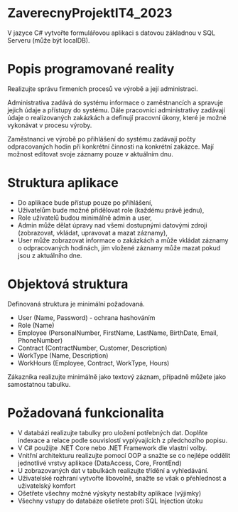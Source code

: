 
# ZaverecnyProjektIT4_2023

V jazyce C# vytvořte formulářovou aplikaci s datovou základnou v SQL Serveru (může být localDB). 

# Popis programované reality

Realizujte správu firmeních procesů ve výrobě a její administraci. 

Administrativa zadává do systému informace o zaměstnancích a spravuje jejich údaje a přístupy do systému. Dále pracovníci administrativy zadávají údaje o realizovaných zakázkách a definují pracovní úkony, které je možné vykonávat v procesu výroby. 

Zaměstnanci ve výrobě po přihlášení do systému zadávají počty odpracovaných hodin při konkrétní činnosti na konkrétní zakázce. Mají možnost editovat svoje záznamy pouze v aktuálním dnu.

# Struktura aplikace

- Do aplikace bude přístup pouze po přihlášení,
- Uživatelům bude možné přidělovat role (každému právě jednu),
- Role uživatelů budou minimálně admin a user,
- Admin může dělat úpravy nad všemi dostupnými datovými zdroji (zobrazovat, vkládat, upravovat a mazat záznamy),
- User může zobrazovat informace o zakázkách a může vkládat záznamy o odpracovaných hodinách, jím vložené záznamy může mazat pokud jsou z aktuálního dne.

# Objektová struktura

Definovaná struktura je minimální požadovaná.

- User (Name, Password) - ochrana hashováním
- Role (Name)
- Employee (PersonalNumber, FirstName, LastName, BirthDate, Email, PhoneNumber)
- Contract (ContractNumber, Customer, Description)
- WorkType (Name, Description)
- WorkHours (Employee, Contract, WorkType, Hours)

Zákazníka realizujte minimálně jako textový záznam, případně můžete jako samostatnou tabulku.

# Požadovaná funkcionalita

- V databázi realizujte tabulky pro uložení potřebných dat. Doplňte indexace a relace podle souvislostí vyplývajících z předchozího popisu.
- V C# použijte .NET Core nebo .NET Framework dle vlastní volby.
- Vnitřní architekturu realizujte pomocí OOP a snažte se co nejlépe oddělit jednotlivé vrstvy aplikace (DataAccess, Core, FrontEnd)
- U zobrazovaných dat v tabulkách realizujte třídění a vyhledávání.
- Uživatelské rozhraní vytvořte libovolně, snažte se však o přehlednost a uživatelský komfort
- Ošetřete všechny možné výskyty nestabilty aplikace (výjimky) 
- Všechny vstupy do databáze ošetřete proti SQL Injection útoku

